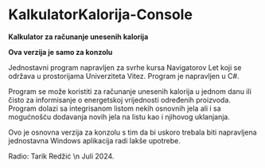 # KalkulatorKalorija-Console
**Kalkulator za računanje unesenih kalorija**

**Ova verzija je samo za konzolu**

Jednostavni program napravljen za svrhe kursa Navigatorov Let koji se održava u prostorijama Univerziteta Vitez.
Program je napravljen u C#.

Program se može koristiti za računanje unesenih kalorija u jednom danu ili čisto za informisanje o energetskoj vrijednosti određenih proizvoda.
Program dolazi sa integrisanom listom nekih osnovnih jela ali i sa mogućnošću dodavanja novih jela na listu kao i njihovog uklanjanja.

Ovo je osnovna verzija za konzolu s tim da bi uskoro trebala biti napravljena jednostavna Windows aplikacija radi lakše upotrebe.

Radio: Tarik Redžić \n
Juli 2024.
